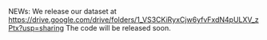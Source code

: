 NEWs:
We release our dataset at https://drive.google.com/drive/folders/1_VS3CKiRyxCjw6yfvFxdN4pULXV_zPtx?usp=sharing
The code will be released soon.
